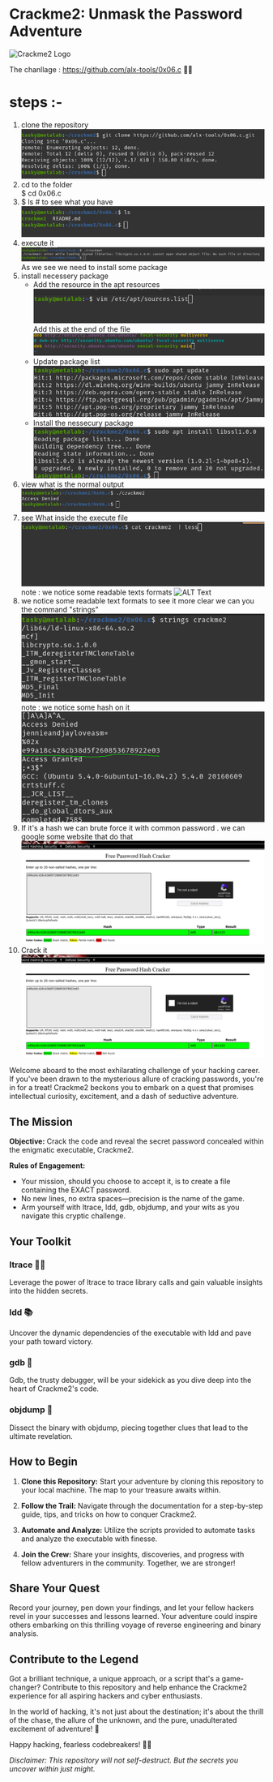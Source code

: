 # Crackme2: Unmask the Password Adventure

![Crackme2 Logo](crackme2_logo.png)

The chanllage : https://github.com/alx-tools/0x06.c 🏴‍☠️

# steps :-
1) clone the repository
    ![Alt Text](https://github.com/be-great/crackme2/blob/main/crackme2_images/Screenshot%20from%202023-09-26%2017-25-38.png)
2) cd to the folder <br>
   $ cd 0x06.c
3) $ ls # to see what you have
   ![ALT Text](https://github.com/be-great/crackme2/blob/main/crackme2_images/Screenshot%20from%202023-09-26%2017-25-55.png)
4) execute it
    ![ALT Text](https://github.com/be-great/crackme2/blob/main/crackme2_images/Screenshot%20from%202023-09-26%2017-26-18.png)
   As we see we need to install some package
5) install necessery package
   + Add the resource in the apt resources
      ![ALT Text](https://github.com/be-great/crackme2/blob/main/crackme2_images/Screenshot%20from%202023-09-26%2018-25-46.png)
      Add this at the end of the file ![ALT Text](https://github.com/be-great/crackme2/blob/main/crackme2_images/Screenshot%20from%202023-09-26%2017-46-10.png)
   + Update package list
     ![ALT Text](https://github.com/be-great/crackme2/blob/main/crackme2_images/Screenshot%20from%202023-09-26%2018-36-16.png)
   + Install the nessecury package
      ![ALT Text](https://github.com/be-great/crackme2/blob/main/crackme2_images/Screenshot%20from%202023-09-26%2018-36-24.png)
6) view what is the normal output
   ![ALT Text](https://github.com/be-great/crackme2/blob/main/crackme2_images/Screenshot%20from%202023-09-26%2017-56-06.png)
7) see What inside the execute file
   ![ALT Text](https://github.com/be-great/crackme2/blob/main/crackme2_images/Screenshot%20from%202023-09-26%2017-57-18.png)
   note : we notice some readable texts formats
   ![ALT Text](https://github.com/be-great/crackme2/blob/main/crackme2_images/Screenshot%20from%202023-09-26%2017-57-1.png)
8) we notice some readable text formats to see it more clear we can you the command "strings"
   ![ALT Text](https://github.com/be-great/crackme2/blob/main/crackme2_images/Screenshot%20from%202023-09-26%2018-49-48.png)
   note : we notice some hash on it
   ![ALT Text](https://github.com/be-great/crackme2/blob/main/crackme2_images/the_hash)
9) If it's a hash we can brute force it with common password . we can google some website that do that
    ![ALT Text](https://github.com/be-great/crackme2/blob/main/crackme2_images/Screenshot%20from%202023-09-26%2018-00-00.png)
10) Crack it
    ![ALT Text](https://github.com/be-great/crackme2/blob/main/crackme2_images/Screenshot%20from%202023-09-26%2018-00-00.png)
    
Welcome aboard to the most exhilarating challenge of your hacking career. If you've been drawn to the mysterious allure of cracking passwords, you're in for a treat! Crackme2 beckons you to embark on a quest that promises intellectual curiosity, excitement, and a dash of seductive adventure.

## The Mission
**Objective:** Crack the code and reveal the secret password concealed within the enigmatic executable, Crackme2.

**Rules of Engagement:**
- Your mission, should you choose to accept it, is to create a file containing the EXACT password.
- No new lines, no extra spaces—precision is the name of the game.
- Arm yourself with ltrace, ldd, gdb, objdump, and your wits as you navigate this cryptic challenge.

## Your Toolkit
### ltrace 🕵️‍♂️
Leverage the power of ltrace to trace library calls and gain valuable insights into the hidden secrets.

### ldd 📚
Uncover the dynamic dependencies of the executable with ldd and pave your path toward victory.

### gdb 🚀
Gdb, the trusty debugger, will be your sidekick as you dive deep into the heart of Crackme2's code.

### objdump 🧩
Dissect the binary with objdump, piecing together clues that lead to the ultimate revelation.

## How to Begin
1. **Clone this Repository:** Start your adventure by cloning this repository to your local machine. The map to your treasure awaits within.

2. **Follow the Trail:** Navigate through the documentation for a step-by-step guide, tips, and tricks on how to conquer Crackme2.

3. **Automate and Analyze:** Utilize the scripts provided to automate tasks and analyze the executable with finesse.

4. **Join the Crew:** Share your insights, discoveries, and progress with fellow adventurers in the community. Together, we are stronger!

## Share Your Quest
Record your journey, pen down your findings, and let your fellow hackers revel in your successes and lessons learned. Your adventure could inspire others embarking on this thrilling voyage of reverse engineering and binary analysis.

## Contribute to the Legend
Got a brilliant technique, a unique approach, or a script that's a game-changer? Contribute to this repository and help enhance the Crackme2 experience for all aspiring hackers and cyber enthusiasts.

In the world of hacking, it's not just about the destination; it's about the thrill of the chase, the allure of the unknown, and the pure, unadulterated excitement of adventure! 🌟

Happy hacking, fearless codebreakers! 🏴‍☠️

*Disclaimer: This repository will not self-destruct. But the secrets you uncover within just might.*
